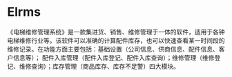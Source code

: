 # Elrms
 《电梯维修管理系统》是一款集进货、销售、维修管理于一体的软件，适用于各钟电梯维修行业等。该软件可以准确的计算配件库存，也可以快速查看某一时间段的维修记录。在功能方面主要包括：基础设置（公司信息、供商信息、配件信息、客户信息等）； 配件入库管理（配件入库登记、配件入库查询）；维修管理（维修登记、维修查询）；库存管理（商品库存、库存不足警）四大模块。
